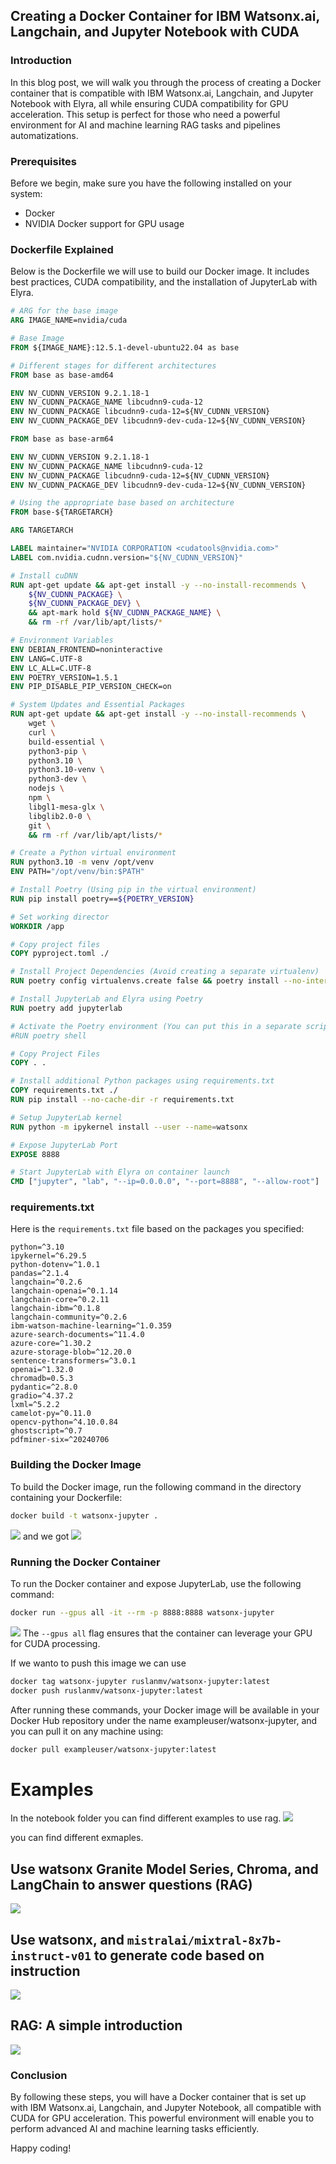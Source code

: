 ## Creating a Docker Container for IBM Watsonx.ai, Langchain, and Jupyter Notebook with CUDA

### Introduction

In this blog post, we will walk you through the process of creating a Docker container that is compatible with IBM Watsonx.ai, Langchain, and Jupyter Notebook with Elyra, all while ensuring CUDA compatibility for GPU acceleration. This setup is perfect for those who need a powerful environment for AI and machine learning RAG tasks and pipelines automatizations.

### Prerequisites

Before we begin, make sure you have the following installed on your system:

- Docker
- NVIDIA Docker support for GPU usage

### Dockerfile Explained

Below is the Dockerfile we will use to build our Docker image. It includes best practices, CUDA compatibility, and the installation of JupyterLab with Elyra.

```Dockerfile
# ARG for the base image
ARG IMAGE_NAME=nvidia/cuda

# Base Image
FROM ${IMAGE_NAME}:12.5.1-devel-ubuntu22.04 as base

# Different stages for different architectures
FROM base as base-amd64

ENV NV_CUDNN_VERSION 9.2.1.18-1
ENV NV_CUDNN_PACKAGE_NAME libcudnn9-cuda-12
ENV NV_CUDNN_PACKAGE libcudnn9-cuda-12=${NV_CUDNN_VERSION}
ENV NV_CUDNN_PACKAGE_DEV libcudnn9-dev-cuda-12=${NV_CUDNN_VERSION}

FROM base as base-arm64

ENV NV_CUDNN_VERSION 9.2.1.18-1
ENV NV_CUDNN_PACKAGE_NAME libcudnn9-cuda-12
ENV NV_CUDNN_PACKAGE libcudnn9-cuda-12=${NV_CUDNN_VERSION}
ENV NV_CUDNN_PACKAGE_DEV libcudnn9-dev-cuda-12=${NV_CUDNN_VERSION}

# Using the appropriate base based on architecture
FROM base-${TARGETARCH}

ARG TARGETARCH

LABEL maintainer="NVIDIA CORPORATION <cudatools@nvidia.com>"
LABEL com.nvidia.cudnn.version="${NV_CUDNN_VERSION}"

# Install cuDNN
RUN apt-get update && apt-get install -y --no-install-recommends \
    ${NV_CUDNN_PACKAGE} \
    ${NV_CUDNN_PACKAGE_DEV} \
    && apt-mark hold ${NV_CUDNN_PACKAGE_NAME} \
    && rm -rf /var/lib/apt/lists/*

# Environment Variables
ENV DEBIAN_FRONTEND=noninteractive
ENV LANG=C.UTF-8
ENV LC_ALL=C.UTF-8
ENV POETRY_VERSION=1.5.1
ENV PIP_DISABLE_PIP_VERSION_CHECK=on

# System Updates and Essential Packages
RUN apt-get update && apt-get install -y --no-install-recommends \
    wget \
    curl \
    build-essential \
    python3-pip \
    python3.10 \
    python3.10-venv \
    python3-dev \
    nodejs \
    npm \
    libgl1-mesa-glx \
    libglib2.0-0 \
    git \
    && rm -rf /var/lib/apt/lists/*

# Create a Python virtual environment 
RUN python3.10 -m venv /opt/venv
ENV PATH="/opt/venv/bin:$PATH"

# Install Poetry (Using pip in the virtual environment)
RUN pip install poetry==${POETRY_VERSION}

# Set working director
WORKDIR /app

# Copy project files
COPY pyproject.toml ./

# Install Project Dependencies (Avoid creating a separate virtualenv)
RUN poetry config virtualenvs.create false && poetry install --no-interaction --no-ansi 

# Install JupyterLab and Elyra using Poetry
RUN poetry add jupyterlab

# Activate the Poetry environment (You can put this in a separate script)
#RUN poetry shell

# Copy Project Files
COPY . .

# Install additional Python packages using requirements.txt
COPY requirements.txt ./
RUN pip install --no-cache-dir -r requirements.txt

# Setup JupyterLab kernel
RUN python -m ipykernel install --user --name=watsonx

# Expose JupyterLab Port
EXPOSE 8888

# Start JupyterLab with Elyra on container launch
CMD ["jupyter", "lab", "--ip=0.0.0.0", "--port=8888", "--allow-root"]

```

### requirements.txt

Here is the `requirements.txt` file based on the packages you specified:

```
python=^3.10
ipykernel=^6.29.5
python-dotenv=^1.0.1
pandas=^2.1.4
langchain=^0.2.6
langchain-openai=^0.1.14
langchain-core=^0.2.11
langchain-ibm=^0.1.8
langchain-community=^0.2.6
ibm-watson-machine-learning=^1.0.359
azure-search-documents=^11.4.0
azure-core=^1.30.2
azure-storage-blob=^12.20.0
sentence-transformers=^3.0.1
openai=^1.32.0
chromadb=0.5.3
pydantic=^2.8.0
gradio=^4.37.2
lxml=^5.2.2
camelot-py=^0.11.0
opencv-python=^4.10.0.84
ghostscript=^0.7
pdfminer-six=^20240706
```

### Building the Docker Image

To build the Docker image, run the following command in the directory containing your Dockerfile:

```bash
docker build -t watsonx-jupyter .
```
![](assets/2024-07-28-21-29-58.png)
and we got
![](assets/2024-07-28-21-30-58.png)

### Running the Docker Container

To run the Docker container and expose JupyterLab, use the following command:

```bash
docker run --gpus all -it --rm -p 8888:8888 watsonx-jupyter

```
![](assets/2024-07-28-21-30-20.png)
The `--gpus all` flag ensures that the container can leverage your GPU for CUDA processing.

If we wanto to push this image we can use 
```bash
docker tag watsonx-jupyter ruslanmv/watsonx-jupyter:latest
docker push ruslanmv/watsonx-jupyter:latest
```

After running these commands, your Docker image will be available in your Docker Hub repository under the name exampleuser/watsonx-jupyter, and you can pull it on any machine using:
```bash
docker pull exampleuser/watsonx-jupyter:latest
```


# Examples
In the notebook folder you can find different examples to use rag.
![](assets/2024-07-28-23-24-20.png)

 you can find different exmaples.

## Use watsonx Granite Model Series, Chroma, and LangChain to answer questions (RAG)
![](assets/2024-07-28-23-12-08.png)


## Use watsonx, and `mistralai/mixtral-8x7b-instruct-v01` to generate code based on instruction
![](assets/2024-07-28-23-12-48.png)


##  RAG: A simple introduction
![](assets/2024-07-28-23-13-06.png)


### Conclusion

By following these steps, you will have a Docker container that is set up with IBM Watsonx.ai, Langchain, and Jupyter Notebook, all compatible with CUDA for GPU acceleration. This powerful environment will enable you to perform advanced AI and machine learning tasks efficiently.

Happy coding!
